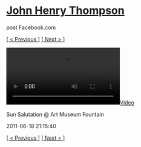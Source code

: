 # [John Henry Thompson](../README.md)
post Facebook.com

[[ < Previous ]](2011-06-19-1.md) [[ Next > ]](2011-06-18-2.md)

[![](../media/2011-06-18/Sun-Salutation-Art-Museum-Fountain-Sun-Salutation-Art-Museum-Fou.mp4)](../README.md)

Sun Salutation @ Art Museum Fountain

2011-06-18 21:15:40

[[ < Previous ]](2011-06-19-1.md) [[ Next > ]](2011-06-18-2.md)